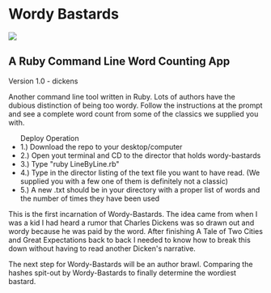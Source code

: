<h1>Wordy Bastards</h1>
<img src="https://raw.github.com/ArledgeMike/Wordy-Bastards/master/images/wordybastards.png" />

<h2>A Ruby Command Line Word Counting App</h2>

<p>Version 1.0 - dickens</p>

<p>Another command line tool written in Ruby. Lots of authors have the dubious distinction of being too wordy. Follow the instructions at the prompt and see a complete word count from some of the classics we supplied you with.</p>

<ul>
Deploy Operation
<li>1.) Download the repo to your desktop/computer</li>

<li>2.) Open yout terminal and CD to the director that holds wordy-bastards</li>

<li>3.) Type "ruby LineByLine.rb"</li>

<li>4.) Type in the director listing of the text file you want to have read. (We supplied you with a few one of them is definitely not a classic)</li>

<li>5.) A new .txt should be in your directory with a proper list of words and the number of times they have been used</li>
</ul>

<p>This is the first incarnation of Wordy-Bastards. The idea came from when I was a kid I had heard a rumor that Charles Dickens was so drawn out and wordy because he was paid by the word. After finishing A Tale of Two Cities and Great Expectations back to back I needed to know how to break this down without having to read another Dicken's narrative.</p>

<p>The next step for Wordy-Bastards will be an author brawl. Comparing the hashes spit-out by Wordy-Bastards to finally determine the wordiest bastard.</p>
